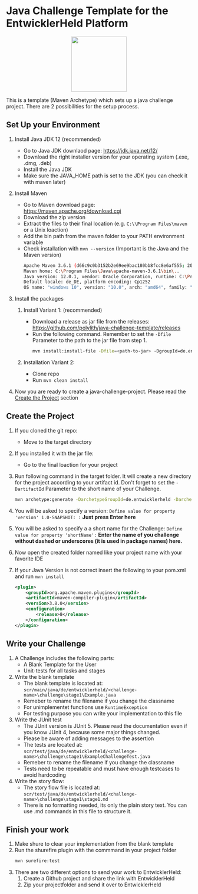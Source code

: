 # Java Challenge Template for the EntwicklerHeld Platform
<p align="center"> 
<img src="https://platform.entwicklerheld.de/assets/img/plumplori-gray-shirt.png" height=150>
</p>
This is a template (Maven Archetype) which sets up a java challenge project. There are 2 possibilities for the setup process.

## Set Up your Environment
1. Install Java JDK 12 (recommended)
   * Go to Java JDK downlaod page: https://jdk.java.net/12/
   * Download the right installer version for your operating system (.exe, .dmg, .deb)
   * Install the Java JDK
   * Make sure the JAVA_HOME path is set to the JDK (you can check it with maven later)

2. Install Maven
   * Go to Maven download page: https://maven.apache.org/download.cgi
   * Download the zip version
   * Extract the files to their final location (e.g. `C:\\Program Files\maven` or a Unix loaction)
   * Add the bin path from the maven folder to your PATH environment variable
   * Check installation with `mvn --version` (Important is the Java and the Maven version)
      ```bash
      Apache Maven 3.6.1 (d66c9c0b3152b2e69ee9bac180bb8fcc8e6af555; 2019-04-04T21:00:29+02:00)
      Maven home: C:\Program Files\Java\apache-maven-3.6.1\bin\..
      Java version: 12.0.1, vendor: Oracle Corporation, runtime: C:\Program Files\Java\jdk-12.0.1
      Default locale: de_DE, platform encoding: Cp1252
      OS name: "windows 10", version: "10.0", arch: "amd64", family: "windows" 
      ```
3. Install the packages
   1. Install Variant 1: (recommended)
      * Download a release as jar file from the releases: https://github.com/polylith/java-challenge-template/releases
      * Run the following command. Remember to set the `-Dfile` Parameter to the path to the jar file from step 1.
        ```bash
        mvn install:install-file -Dfile=<path-to-jar> -DgroupId=de.entwicklerheld -DartifactId=java-challenge-template -Dversion=1.0-SNAPSHOT -Dpackaging=jar
        ```

   1. Installation Variant 2:
      * Clone repo
      * Run `mvn clean install`
4. Now you are ready to create a java-challenge-project. Please read the [Create the Project](#create-the-Project) section


## Create the Project
1. If you cloned the git repo:
    * Move to the target directory

2. If you installed it with the jar file:
    * Go to the final loaction for your project
3. Run following command in the target folder. It will create a new directory for the project according to your artifact id. Don't forget to set the `-DartifactId` Parameter to the short name of your Challenge.
    ```bash
    mvn archetype:generate -DarchetypeGroupId=de.entwicklerheld -DarchetypeArtifactId=java-challenge-template -DarchetypeVersion=1.0-SNAPSHOT -DgroupId=de.entwicklerheld -DartifactId=<name-of-your-challenge>
    ```
4. You will be asked to specify a version: `Define value for property 'version' 1.0-SNAPSHOT: :` **Just press Enter here**
5. You will be asked to specify a a short name for the Challenge: `Define value for property 'shortName':` **Enter the name of you challenge without dashed or underscores (it is used in package names) here.**
6. Now open the created folder named like your project name with your favorite IDE
7. If your Java Version is not correct insert the following to your pom.xml and run `mvn install`
    ```xml
    <plugin>
        <groupId>org.apache.maven.plugins</groupId>
        <artifactId>maven-compiler-plugin</artifactId>
        <version>3.8.0</version>
        <configuration>
            <release>8</release>
        </configuration>
    </plugin>
    ```

## Write your Challenge
1. A Challenge includes the following parts:
    * A Blank Template for the User
    * Unit-tests for all tasks and stages
2. Write the blank template
    * The blank template is located at: \
    `scr/main/java/de/entwicklerheld/<challenge-name>\challenge\stage1\Example.java`
    * Remeber to rename the filename if you change the classname
    * For unimplementet functions use `RuntimeException`
    * For testing purpose you can write your implementation to this file
3. Write the JUnit test
    * The JUnit version is JUnit 5. Please read the documentation even if you know JUnit 4, because some major things changed.
    * Please be aware of adding messages to the assertion
    * The tests are located at: \
    `scr/test/java/de/entwicklerheld/<challenge-name>\challenge\stage1\ExampleChallengeTest.java`
    * Remeber to rename the filename if you change the classname
    * Tests need to be repeatable and must have enough testcases to avoid hardcoding
4. Write the story flow:
    * The story flow file is located at: \
    `scr/test/java/de/entwicklerheld/<challenge-name>\challenge\stage1\stage1.md`
    * There is no formatting needed, its only the plain story text. You can use .md commands in this file to structure it.

## Finish your work
1. Make shure to clear your implementation from the blank template
2. Run the shurefire plugin with the commmand in your project folder
    ```bash
    mvn surefire:test
    ```
3. There are two different options to send your work to EntwicklerHeld:
    1. Create a Github project and share the link with EntwicklerHeld
    2. Zip your projectfolder and send it over to EntwicklerHeld